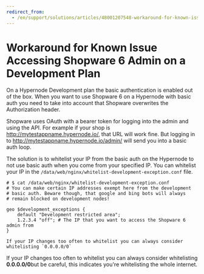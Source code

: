 ```yaml
---
redirect_from:
  - /en/support/solutions/articles/48001207548-workaround-for-known-issue-accessing-shopware-6-admin-on-a-development-plan/
---
```


<!-- source: https://support.hypernode.com/en/support/solutions/articles/48001207548-workaround-for-known-issue-accessing-shopware-6-admin-on-a-development-plan/ -->

# Workaround for Known Issue Accessing Shopware 6 Admin on a Development Plan

On a Hypernode Development plan the basic authentication is enabled out of the box. When you want to use Shopware 6 on a Hypernode with basic auth you need to take into account that Shopware overwrites the Authorization header.

Shopware uses OAuth with a bearer token for logging into the admin and using the API. For example if your shop is <http://mytestappname.hypernode.io/>, that URL will work fine. But logging in to <http://mytestappname.hypernode.io/admin/> will send you into a basic auth loop.

The solution is to whitelist your IP from the basic auth on the Hypernode to not use basic auth when you come from your specified IP. You can whitelist your IP in the `/data/web/nginx/whitelist-development-exception.conf` file.

```nginx
# $ cat /data/web/nginx/whitelist-development-exception.conf
# You can make certain IP addresses exempt here from the development
# basic auth. Beware though, that google and bing bots will always
# remain blocked on development nodes!

geo $development_exceptions {
    default "Development restricted area";
    1.2.3.4 "off"; # The IP that you want to access the Shopware 6 admin from
}

If your IP changes too often to whitelist you can always consider whitelisting `0.0.0.0/0`
```

If your IP changes too often to whitelist you can always consider whitelisting **0.0.0.0/0**but be careful, this indicates you're whitelisting the whole internet.
